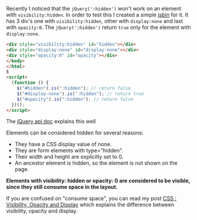 <!--


---
 "jQuery : is hidden &amp; visibility"
date: 2014-05-14 00:00:00 IST
updated: 2014-05-14 00:00:00 IST
categories: javascript
---

-->
<!DOCTYPE html>
<html>

<head>
  <title>basic-git-workflow</title>
  <meta charset="utf-8">
  <meta name="viewport" content="width=device-width, initial-scale=1.0">


  <link rel="stylesheet" href="./css/bootstrap.css">
  <link rel="stylesheet" href="./css/bootstrap.grid.css">
  <link rel="stylesheet" href="./css/bootstrap.min.css">
  <link rel="stylesheet" href="./css/bootstrap-reboot.min.css">
  <link rel="stylesheet" href="./css/bootstrap.css.map">
  <link rel="stylesheet" href="./css/blog-home.css">
  <link rel="stylesheet" href="./css/prism.css">
  <script async defer src="./css/prism.js"></script>
</head>

<body>

Recently I noticed that the `jQuery(':hidden')` won't work on an element with `visibility:hidden`. In order to test this I created a simple [jsbin](http://jsbin.com/lucab/1/edit) for it. It has 3 div's one with `visibility:hidden`, other with `display:none` and last with `opacity:0`. The `jQuery(':hidden')` return `true` only for the element with `display:none`.

```html
<div style="visibility:hidden" id="hidden"></div>
<div style="display:none" id="display-none"></div>
<div style="opacity:0" id="opacity"></div>
</body>
</html>
$
<script>
  (function () {
    $("#hidden").is(":hidden"); // return false
    $("#display-none").is(":hidden"); // return true
    $("#opacity").is(":hidden"); // return false
  })();
</script>
```

The [jQuery api doc](http://api.jquery.com/hidden-selector/) explains this well

Elements can be considered hidden for several reasons:

- They have a CSS display value of none.
- They are form elements with type="hidden".
- Their width and height are explicitly set to 0.
- An ancestor element is hidden, so the element is not shown on the page.

**Elements with visibility: hidden or opacity: 0 are considered to be visible, since they still consume space in the layout.**

If you are confused on "consume space", you can read my post [CSS : Visibility, Opacity and Display](/2014/02/css-visibility-display-opacity.html) which explains the difference between visibility, opacity and display.
